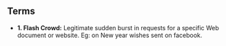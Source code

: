 ## Terms

- **1. Flash Crowd:** Legitimate sudden burst in requests for a specific Web document or website. Eg: on New year wishes sent on facebook.
